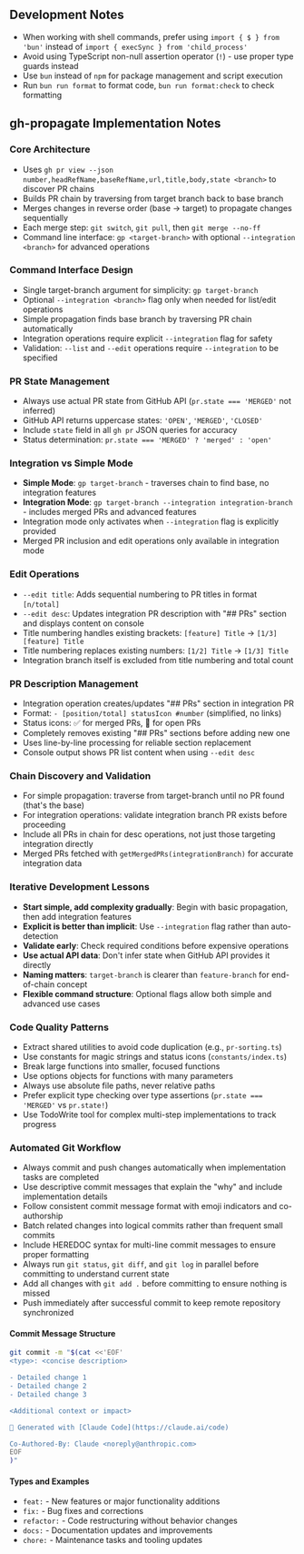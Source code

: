 ## Development Notes

- When working with shell commands, prefer using `import { $ } from 'bun'` instead of `import { execSync } from 'child_process'`
- Avoid using TypeScript non-null assertion operator (`!`) - use proper type guards instead
- Use `bun` instead of `npm` for package management and script execution
- Run `bun run format` to format code, `bun run format:check` to check formatting

## gh-propagate Implementation Notes

### Core Architecture

- Uses `gh pr view --json number,headRefName,baseRefName,url,title,body,state <branch>` to discover PR chains
- Builds PR chain by traversing from target branch back to base branch
- Merges changes in reverse order (base → target) to propagate changes sequentially
- Each merge step: `git switch`, `git pull`, then `git merge --no-ff`
- Command line interface: `gp <target-branch>` with optional `--integration <branch>` for advanced operations

### Command Interface Design

- Single target-branch argument for simplicity: `gp target-branch`
- Optional `--integration <branch>` flag only when needed for list/edit operations
- Simple propagation finds base branch by traversing PR chain automatically
- Integration operations require explicit `--integration` flag for safety
- Validation: `--list` and `--edit` operations require `--integration` to be specified

### PR State Management

- Always use actual PR state from GitHub API (`pr.state === 'MERGED'` not inferred)
- GitHub API returns uppercase states: `'OPEN'`, `'MERGED'`, `'CLOSED'`
- Include `state` field in all `gh pr` JSON queries for accuracy
- Status determination: `pr.state === 'MERGED' ? 'merged' : 'open'`

### Integration vs Simple Mode

- **Simple Mode**: `gp target-branch` - traverses chain to find base, no integration features
- **Integration Mode**: `gp target-branch --integration integration-branch` - includes merged PRs and advanced features
- Integration mode only activates when `--integration` flag is explicitly provided
- Merged PR inclusion and edit operations only available in integration mode

### Edit Operations

- `--edit title`: Adds sequential numbering to PR titles in format `[n/total]`
- `--edit desc`: Updates integration PR description with "## PRs" section and displays content on console
- Title numbering handles existing brackets: `[feature] Title` → `[1/3][feature] Title`
- Title numbering replaces existing numbers: `[1/2] Title` → `[1/3] Title`
- Integration branch itself is excluded from title numbering and total count

### PR Description Management

- Integration operation creates/updates "## PRs" section in integration PR
- Format: `- [position/total] statusIcon #number` (simplified, no links)
- Status icons: ✅ for merged PRs, 🔄 for open PRs
- Completely removes existing "## PRs" sections before adding new one
- Uses line-by-line processing for reliable section replacement
- Console output shows PR list content when using `--edit desc`

### Chain Discovery and Validation

- For simple propagation: traverse from target-branch until no PR found (that's the base)
- For integration operations: validate integration branch PR exists before proceeding
- Include all PRs in chain for desc operations, not just those targeting integration directly
- Merged PRs fetched with `getMergedPRs(integrationBranch)` for accurate integration data

### Iterative Development Lessons

- **Start simple, add complexity gradually**: Begin with basic propagation, then add integration features
- **Explicit is better than implicit**: Use `--integration` flag rather than auto-detection
- **Validate early**: Check required conditions before expensive operations
- **Use actual API data**: Don't infer state when GitHub API provides it directly
- **Naming matters**: `target-branch` is clearer than `feature-branch` for end-of-chain concept
- **Flexible command structure**: Optional flags allow both simple and advanced use cases

### Code Quality Patterns

- Extract shared utilities to avoid code duplication (e.g., `pr-sorting.ts`)
- Use constants for magic strings and status icons (`constants/index.ts`)
- Break large functions into smaller, focused functions
- Use options objects for functions with many parameters
- Always use absolute file paths, never relative paths
- Prefer explicit type checking over type assertions (`pr.state === 'MERGED'` vs `pr.state!`)
- Use TodoWrite tool for complex multi-step implementations to track progress

### Automated Git Workflow

- Always commit and push changes automatically when implementation tasks are completed
- Use descriptive commit messages that explain the "why" and include implementation details
- Follow consistent commit message format with emoji indicators and co-authorship
- Batch related changes into logical commits rather than frequent small commits
- Include HEREDOC syntax for multi-line commit messages to ensure proper formatting
- Always run `git status`, `git diff`, and `git log` in parallel before committing to understand current state
- Add all changes with `git add .` before committing to ensure nothing is missed
- Push immediately after successful commit to keep remote repository synchronized

#### Commit Message Structure

```bash
git commit -m "$(cat <<'EOF'
<type>: <concise description>

- Detailed change 1
- Detailed change 2  
- Detailed change 3

<Additional context or impact>

🤖 Generated with [Claude Code](https://claude.ai/code)

Co-Authored-By: Claude <noreply@anthropic.com>
EOF
)"
```

#### Types and Examples

- `feat:` - New features or major functionality additions
- `fix:` - Bug fixes and corrections
- `refactor:` - Code restructuring without behavior changes
- `docs:` - Documentation updates and improvements
- `chore:` - Maintenance tasks and tooling updates

